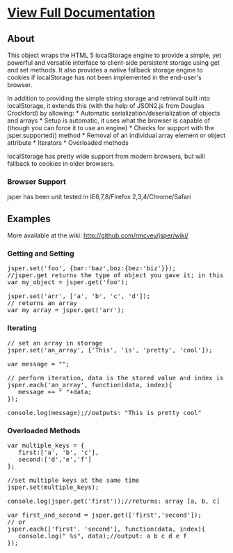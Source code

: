 <h1><a href="http://rmcvey.github.com/jsper/">View Full Documentation</a></h1>

## About
This object wraps the HTML 5 localStorage engine to provide a simple, yet powerful and versatile interface to client-side persistent storage using get and set methods. It also provides a native fallback storage engine to cookies if localStorage has not been implemented in the end-user's browser.

In addition to providing the simple string storage and retrieval built into localStorage, it extends this (with the help of JSON2.js from Douglas Crockford) by allowing:
	* Automatic serialization/deserialization of objects and arrays
	* Setup is automatic, it uses what the browser is capable of (though you can force it to use an engine)
	* Checks for support with the jsper.supported() method
	* Removal of an individual array element or object attribute
	* Iterators
	* Overloaded methods
	
localStorage has pretty wide support from modern browsers, but will fallback to cookies in older browsers.

### Browser Support
jsper has been unit tested in IE6,7,8/Firefox 2,3,4/Chrome/Safari

## Examples
More available at the wiki: http://github.com/rmcvey/jsper/wiki/

### Getting and Setting
<pre class="prettyprint">
jsper.set('foo', {bar:'baz',boz:{bez:'biz'}});
//jsper.get returns the type of object you gave it; in this case, an object
var my_object = jsper.get('foo');

jsper.set('arr', ['a', 'b', 'c', 'd']);
// returns an array
var my_array = jsper.get('arr');
</pre>

### Iterating
<pre class="prettyprint">
// set an array in storage
jsper.set('an_array', ['This', 'is', 'pretty', 'cool']);

var message = "";

// perform iteration, data is the stored value and index is numerical index
jsper.each('an_array', function(data, index){
   message += " "+data;
});

console.log(message);//outputs: "This is pretty cool"
</pre>

### Overloaded Methods
<pre class="prettyprint">
var multiple_keys = {
   first:['a', 'b', 'c'],
   second:['d','e','f']
};

//set multiple keys at the same time
jsper.set(multiple_keys);

console.log(jsper.get('first'));//returns: array [a, b, c]

var first_and_second = jsper.get(['first','second']);
// or 
jsper.each(['first'. 'second'], function(data, index){
   console.log(" %s", data);//output: a b c d e f
});
</pre>